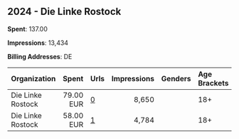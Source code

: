 ## 2024 - Die Linke Rostock 
**Spent**: 137.00

**Impressions**: 13,434

**Billing Addresses**: DE

|Organization|Spent|Urls|Impressions|Genders|Age Brackets|Country Codes|
|:---|---:|:---|---:|:---|:---|:---|
|Die Linke Rostock|79.00 EUR|[0](https://www.snap.com/political-ads/asset/3233fbd715b26ff07e860f9a63517cad4a088eddca78dd4acab83ed830a40bea?mediaType=MP4)|8,650||18+|germany|
|Die Linke Rostock|58.00 EUR|[1](https://www.snap.com/political-ads/asset/29a6c3fed3819b5443ff662fc5dcdaaf8e306e6618d9d5e74b30de8442e3cf91?mediaType=mp4)|4,784||18+|germany|
